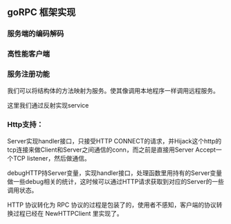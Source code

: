 ## goRPC 框架实现

### 服务端的编码解码

### 高性能客户端

### 服务注册功能
我们可以将结构体的方法映射为服务。使其像调用本地程序一样调用远程服务。

这里我们通过反射实现service

### Http支持：
Server实现handler接口，只接受HTTP CONNECT的请求，并Hijack这个http的tcp连接来做Client和Server之间通信的conn，而之前是直接用Server Accept一个TCP listener，然后做通信。


debugHTTP持Server变量，实现handler接口，处理函数里用持有的Server变量做一些debug相关的统计，这时候可以通过HTTP请求获取到对应的Server的一些调用状态。

HTTP 协议转化为 RPC 协议的过程是包装了的，使用者不感知，客户端的协议转换过程已经在 NewHTTPClient 里实现了。